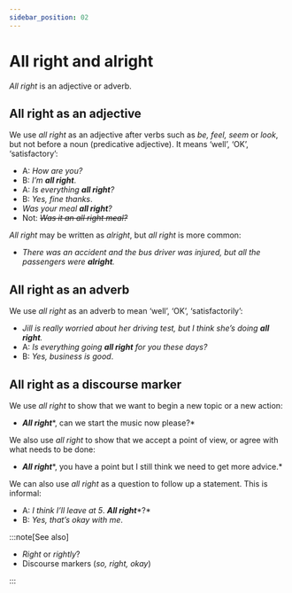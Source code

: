 ```yaml
---
sidebar_position: 02
---
```


# All right and alright

*All right* is an adjective or adverb.

## All right as an adjective

We use *all right* as an adjective after verbs such as *be, feel, seem* or *look*, but not before a noun (predicative adjective). It means ‘well’, ‘OK’, ‘satisfactory’:

- A: *How are you?*
- B: *I’m* ***all right***.
- A: *Is everything **all right**?*
- B: *Yes, fine thanks*.
- *Was your meal **all right**?*
- Not: *~~Was it an all right meal?~~*

*All right* may be written as *alright*, but *all right* is more common:

- *There was an accident and the bus driver was injured, but all the passengers were **alright**.*

## All right as an adverb

We use *all right* as an adverb to mean ‘well’, ‘OK’, ‘satisfactorily’:

- *Jill is really worried about her driving test, but I think she’s doing **all right**.*
- A: *Is everything going **all right** for you these days?*
- B: *Yes, business is good*.

## All right as a discourse marker

We use *all right* to show that we want to begin a new topic or a new action:

- ***All right****, can we start the music now please?*

We also use *all right* to show that we accept a point of view, or agree with what needs to be done:

- ***All right****, you have a point but I still think we need to get more advice.*

We can also use *all right* as a question to follow up a statement. This is informal:

- A: *I think I’ll leave at 5*. ***All right****?*
- B: *Yes, that’s okay with me*.

:::note[See also]

- *Right* or *rightly*?
- Discourse markers (*so, right, okay*)

:::
